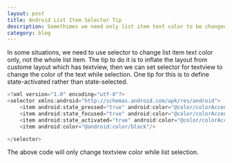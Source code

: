 ```yaml
---
layout: post
title: Android List Item Selector Tip
description: Somethimes we need only list item text color to be changed while selection, here is the tip
category: blog
---
```


In some situations, we need to use selector to change list item text color only, not the whole list item. The tip to do it is to inflate the layout from custome layout which has textview, then we can set selector for textview to change the color of the text while selection. One tip for this is to define state-activated rather than state-selected. 

~~~java
<?xml version="1.0" encoding="utf-8"?>
<selector xmlns:android="http://schemas.android.com/apk/res/android">
    <item android:state_pressed="true" android:color="@color/colorAccent"/>
    <item android:state_focused="true" android:color="@color/colorAccent"/>
    <item android:state_activated="true" android:color="@color/colorAccent"/>
    <item android:color="@android:color/black"/>

</selector>
~~~

The above code will only change textview color while list selection.


